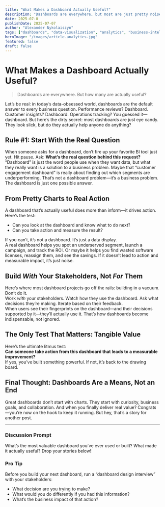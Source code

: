 ```yaml
---
title: "What Makes a Dashboard Actually Useful?"
description: "Dashboards are everywhere, but most are just pretty noise. Here’s how to build dashboards that drive real action and business value."
date: 2025-07-0
publishDate: 2025-07-07
author: "Alexander Nykolaiszyn"
tags: ["dashboards", "data-visualization", "analytics", "business-intelligence", "stakeholder-engagement", "data-strategy"]
heroImage: "/images/article-analytics.jpg"
featured: false
draft: false
---
```


# What Makes a Dashboard Actually Useful?

> Dashboards are everywhere. But how many are actually useful?

Let’s be real: in today’s data-obsessed world, dashboards are the default answer to every business question. Performance reviews? Dashboard. Customer insights? Dashboard. Operations tracking? You guessed it—dashboard. But here’s the dirty secret: most dashboards are just eye candy. They look slick, but do they actually help anyone do anything?

## Rule #1: Start With the Real Question

When someone asks for a dashboard, don’t fire up your favorite BI tool just yet. Hit pause. Ask: **What’s the real question behind this request?**  
“Dashboard” is just the word people use when they want data, but what they really want is a solution to a business problem. Maybe that “customer engagement dashboard” is really about finding out which segments are underperforming. That’s not a dashboard problem—it’s a business problem. The dashboard is just one possible answer.

## From Pretty Charts to Real Action

A dashboard that’s actually useful does more than inform—it drives action. Here’s the test:

- Can you look at the dashboard and know what to do next?
- Can you take action and measure the result?

If you can’t, it’s not a dashboard. It’s just a data display.  
A real dashboard helps you spot an underserved segment, launch a campaign, and track the ROI. Or maybe it helps you find wasted software licenses, reassign them, and see the savings. If it doesn’t lead to action and measurable impact, it’s just noise.

## Build *With* Your Stakeholders, Not *For* Them

Here’s where most dashboard projects go off the rails: building in a vacuum. Don’t do it.  
Work *with* your stakeholders. Watch how they use the dashboard. Ask what decisions they’re making. Iterate based on their feedback.  
When users see their fingerprints on the dashboard—and their decisions supported by it—they’ll actually use it. That’s how dashboards become indispensable, not ignored.

## The Only Test That Matters: Tangible Value

Here’s the ultimate litmus test:  
**Can someone take action from this dashboard that leads to a measurable improvement?**  
If yes, you’ve built something powerful. If not, it’s back to the drawing board.

## Final Thought: Dashboards Are a Means, Not an End

Great dashboards don’t start with charts. They start with curiosity, business goals, and collaboration. And when you finally deliver real value? Congrats—you’re now on the hook to keep it running. But hey, that’s a story for another post.

---

### Discussion Prompt

What’s the most valuable dashboard you’ve ever used or built? What made it actually useful? Drop your stories below!

### Pro Tip

Before you build your next dashboard, run a “dashboard design interview” with your stakeholders:

- What decision are you trying to make?
- What would you do differently if you had this information?
- What’s the business impact of that action?
